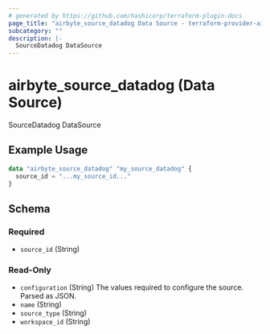 ```yaml
---
# generated by https://github.com/hashicorp/terraform-plugin-docs
page_title: "airbyte_source_datadog Data Source - terraform-provider-airbyte"
subcategory: ""
description: |-
  SourceDatadog DataSource
---
```


# airbyte_source_datadog (Data Source)

SourceDatadog DataSource

## Example Usage

```terraform
data "airbyte_source_datadog" "my_source_datadog" {
  source_id = "...my_source_id..."
}
```

<!-- schema generated by tfplugindocs -->
## Schema

### Required

- `source_id` (String)

### Read-Only

- `configuration` (String) The values required to configure the source. Parsed as JSON.
- `name` (String)
- `source_type` (String)
- `workspace_id` (String)



